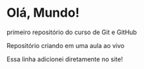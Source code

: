 # Olá, Mundo!
 primeiro repositório do curso de Git e GitHub

Repositório criando em uma aula ao vivo

Essa linha adicionei diretamente no site!
